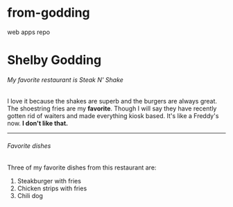 # from-godding
web apps repo
# Shelby Godding
###### My favorite restaurant is Steak N' Shake

I love it because the shakes are superb and the burgers are always great. The shoestring fries are my **favorite**. Though I will say they have recently gotten rid of waiters and made everything kiosk based. It's like a Freddy's now. **I don't like that.**

---

###### Favorite dishes
Three of my favorite dishes from this restaurant are:
1. Steakburger with fries
2. Chicken strips with fries
3. Chili dog